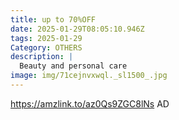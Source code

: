```yaml
---
title: up to 70%OFF
date: 2025-01-29T08:05:10.946Z
tags: 2025-01-29
Category: OTHERS
description: |
  Beauty and personal care 
image: img/71cejnvxwql._sl1500_.jpg
---
```

https://amzlink.to/az0Qs9ZGC8lNs
AD